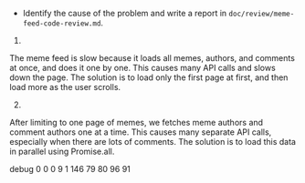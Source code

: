 - Identify the cause of the problem and write a report in `doc/review/meme-feed-code-review.md`.

1. 
The meme feed is slow because it loads all memes, authors, and comments at once, and does it one by one. This causes many API calls and slows down the page. The solution is to load only the first page at first, and then load more as the user scrolls.

2. 
After limiting to one page of memes, we fetches meme authors and comment authors one at a time. This causes many separate API calls, especially when there are lots of comments. The solution is to load this data in parallel using Promise.all.

debug
0 
0
0
9
1
146
79
80
96
91